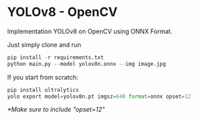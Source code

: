 # YOLOv8 - OpenCV

Implementation YOLOv8 on OpenCV using ONNX Format.

Just simply clone and run

```py
pip install -r requirements.txt
python main.py --model yolov8n.onnx --img image.jpg
```

If you start from scratch:

```py
pip install ultralytics
yolo export model=yolov8n.pt imgsz=640 format=onnx opset=12
```

_\*Make sure to include "opset=12"_
